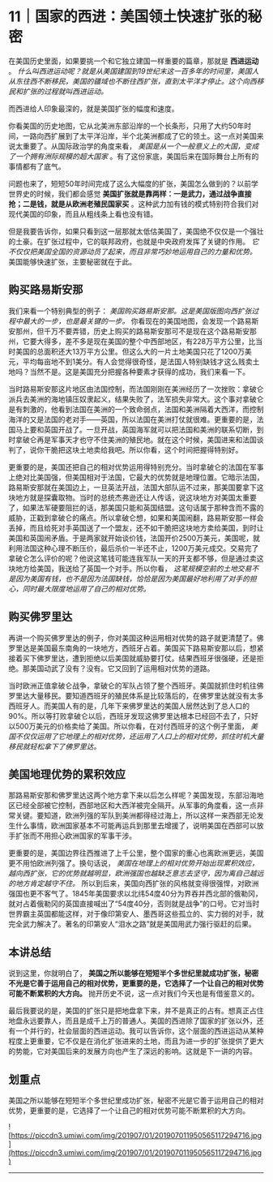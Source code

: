 # 11｜国家的西进：美国领土快速扩张的秘密

在美国历史里面，如果要挑一个和它独立建国一样重要的篇章，那就是 **西进运动** 。 *什么叫西进运动呢？就是从美国建国到19世纪末这一百多年的时间里，美国人从东往西不断移民，美国的疆域也不断往西扩张，直到太平洋才停止。这个向西移民和扩张的过程就叫西进运动。*

而西进给人印象最深的，就是美国扩张的幅度和速度。

你看美国的历史地图，它从北美洲东部沿岸的一个长条形，只用了大约50年时间，一路向西扩展到了太平洋沿岸，半个北美洲都成了它的领土。这一点对美国来说太重要了。从国际政治学的角度来看， *美国是从一个一般意义上的大国，变成了一个拥有洲际规模的超大国家* 。有了这份家底，美国后来在国际舞台上所有的事情都有了底气。

问题也来了，短短50年时间完成了这么大幅度的扩张，美国怎么做到的？以前学世界史的时候，我们都会感觉 **美国扩张就是靠两样：一是武力，通过战争直接抢；二是钱，就是从欧洲老殖民国家买** 。这种武力加有钱的模式特别符合我们对现代美国的印象，而且从粗线条上看也没有错。

但是我要告诉你，如果只看到这一层那就太低估美国了，美国绝不仅仅是一个强壮的土豪。在扩张过程中，它的联邦政府，也就是中央政府发挥了关键的作用。 *它不仅仅把美国全国的资源动员了起来，而且非常巧妙地运用自己的力量和优势。* 美国能够快速扩张，主要秘密就在于此。

## 购买路易斯安那

我们来看一个特别典型的例子： *美国购买路易斯安那。这是美国版图向西扩张过程中最大的一步，也是最关键的一步。* 你看现在的美国地图，会发现一个路易斯安那州，但千万不要弄错，历史上购买的路易斯安那可不是现在这个路易斯安那州，它要大得多，差不多是现在美国的整个中西部地区，有228万平方公里，比当时美国的总面积还大13万平方公里。但这么大的一片土地美国只花了1200万美元，平均每亩地不到1美分。有人会觉得很奇怪，是法国人特别缺钱才这么贱卖土地吗？当然不是。这是美国充分把握各种要素才获得的成功，我们来看一下。

当时路易斯安那这片地区由法国控制，而法国刚刚在美洲经历了一次挫败：拿破仑派兵去美洲的海地镇压奴隶起义，结果失败了，法军损失非常大。这个事对拿破仑是有刺激的，他看到法国在美洲的一个致命弱点，法国和美洲隔着大西洋，而控制海洋的又是法国的老对手——英国，所以法国在美洲打仗就很难。更重要的是，法国马上要和英国开战了。一旦开战，英国海军就可以把法国和美洲的联系切断，到时拿破仑再是军事天才也守不住美洲的殖民地。就在这个时候，美国进来和法国谈判了，说你干脆把这块土地卖给我吧。所以你看，这个时间把握得特别好。

更重要的是，美国还把自己的相对优势运用得特别充分。当时拿破仑的法国在军事上绝对比美国强，但美国相对于法国，它最大的优势就是地理位置。它暗示法国，路易斯安那就在美国边上，一旦英法开战，法国大部队运不过来，那美国要拿下这块地方就是探囊取物。当时的总统杰弗逊还让人传话，说这块地方对美国太重要了，如果法军硬要阻拦的话，那美国只能和英国结盟。这句话属于那种含而不露的威胁，正戳到拿破仑的痛点。所以拿破仑想，如果和美国闹翻，路易斯安那一样会丢掉，而且给死对手英国送了一个盟友，还不如干脆把这块地方卖给美国，到时让美国和英国闹矛盾。于是两家就开始谈价钱，法国开价2500万美元，美国呢，就利用法国这种心理不断压价，最后杀价一半还不止，1200万美元成交。交易完了拿破仑怎么评价的呢？他说这笔钱可能连我军队一天的开支都不够，但是通过卖这块地方给美国，我送给了英国一个对手。所以你看， *这笔规模空前的土地交易不是因为美国有钱，也不是因为法国缺钱，恰恰是因为美国最好地利用了对手的担心，同时最大限度地运用了自己的相对优势。*

## 购买佛罗里达

再讲一个购买佛罗里达的例子，你对美国这种运用相对优势的路子就更清楚了。佛罗里达是美国最东南角的一块地方，西班牙占着。美国买下路易斯安那以后，想紧接着买下佛罗里达，遭到拒绝以后美国就威胁要打仗。结果西班牙很强硬，还是拒绝。那美国动武了没有？没有。它又回到了运用相对优势的道路。

当时欧洲正值拿破仑战争，拿破仑的军队占领了整个西班牙。美国就抓住时机往佛罗里达大量移民。要知道西班牙的殖民体系是比较落后的，在佛罗里达就没有太多西班牙人。而美国人有的是，几年下来佛罗里达的美国人居然达到了总人口的90%。所以等打败拿破仑以后，西班牙发现这佛罗里达根本已经回不去了，只好以500万美元的价格卖给了美国。所以你看，在对付西班牙的这个例子里面， *美国不仅仅运用了它地理上的相对优势，还运用了人口上的相对优势，抓住时机大量移民就轻松拿下了佛罗里达。*

## 美国地理优势的累积效应

那路易斯安那和佛罗里达这两个地方拿下来以后怎么样呢？美国发现，东部沿海地区已经全部被它控制，西部地区和大西洋被完全隔开。从军事的角度看，这一点非常关键。要知道，欧洲列强的军队到美洲都得经过海上，所以这样一来西部无论发生什么事情，欧洲国家基本不可能再运兵到那里去增援了，说明美国在西部可以放手扩张而不用担心欧洲国家的军事干涉。

更重要的是，美国边界往西推进了上千公里，整个国家的重心也离欧洲更远，美国更不用怕欧洲列强了。换句话说， *美国在地理上的相对优势开始出现累积效应，越向西扩张，它的优势就越明显，欧洲强国也越缺乏意志去坚守，因为离自己越远的地方肯定越守不住。* 所以到后来，美国向西扩张的风格就变得很强悍，对欧洲强国也更不客气了。1845年美国要求以北纬54度40分为界吞并西北部的俄勒冈，就对占着俄勒冈的英国直接喊出了“54度40分，否则就是战争”的口号。它对当时世界霸主英国都能这样，对于像印第安人、墨西哥这些孤立的、实力弱的对手，就完全武力解决了。著名的印第安人“泪水之路”就是美国用武力强行驱赶的后果。

## 本讲总结

说到这里，你就明白了， **美国之所以能够在短短半个多世纪里就成功扩张，秘密不光是它善于运用自己的相对优势，更重要的是，它选择了一个让自己的相对优势可能不断累积的大方向。** 抛开历史不说，这一点对我们今天也是有借鉴意义的。

最后我要说的是，美国的扩张只是把地盘拿下来，并不是真正的占有。想真正占住地盘永远要靠人，而且是成千上万的普通人。美国的西进除了国家的扩张以外，还有一个并行的，社会层面的西进运动。我可以告诉你，这个层面的西进运动从某种程度上更重要，它不仅是在消化扩张进来的土地，而且为进一步的扩张提供了更大的势能，它对美国后来的发展方向也产生了深远的影响。这就是下一讲的内容。

## 划重点

美国之所以能够在短短半个多世纪里成功扩张，秘密不光是它善于运用自己的相对优势，更重要的是，它选择了一个让自己的相对优势可能不断累积的大方向。

![https://piccdn3.umiwi.com/img/201907/01/201907011950565117294716.jpg](https://piccdn3.umiwi.com/img/201907/01/201907011950565117294716.jpg)

---
